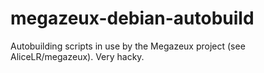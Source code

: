 # megazeux-debian-autobuild
Autobuilding scripts in use by the Megazeux project (see AliceLR/megazeux). Very hacky.
